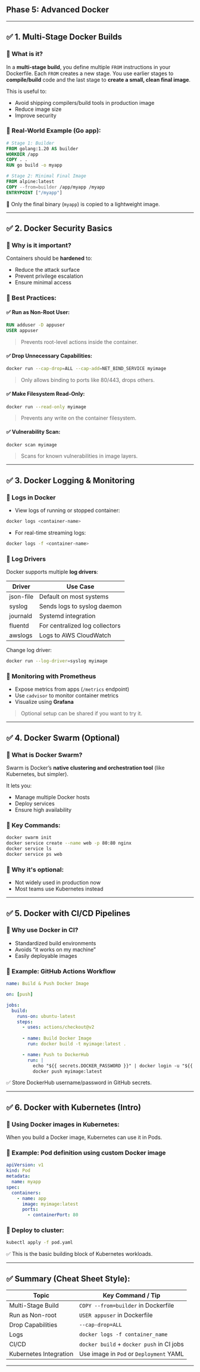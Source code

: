 ## **Phase 5: Advanced Docker**

---

## ✅ **1. Multi-Stage Docker Builds**

### 🔹 What is it?

In a **multi-stage build**, you define multiple `FROM` instructions in your Dockerfile. Each `FROM` creates a new stage.
You use earlier stages to **compile/build** code and the last stage to **create a small, clean final image**.

This is useful to:

* Avoid shipping compilers/build tools in production image
* Reduce image size
* Improve security

### 🔹 Real-World Example (Go app):

```dockerfile
# Stage 1: Builder
FROM golang:1.20 AS builder
WORKDIR /app
COPY . .
RUN go build -o myapp

# Stage 2: Minimal Final Image
FROM alpine:latest
COPY --from=builder /app/myapp /myapp
ENTRYPOINT ["/myapp"]
```

📌 Only the final binary (`myapp`) is copied to a lightweight image.

---

## ✅ **2. Docker Security Basics**

### 🔹 Why is it important?

Containers should be **hardened** to:

* Reduce the attack surface
* Prevent privilege escalation
* Ensure minimal access

### 🔹 Best Practices:

#### ✅ Run as Non-Root User:

```dockerfile
RUN adduser -D appuser
USER appuser
```

> Prevents root-level actions inside the container.

#### ✅ Drop Unnecessary Capabilities:

```bash
docker run --cap-drop=ALL --cap-add=NET_BIND_SERVICE myimage
```

> Only allows binding to ports like 80/443, drops others.

#### ✅ Make Filesystem Read-Only:

```bash
docker run --read-only myimage
```

> Prevents any write on the container filesystem.

#### ✅ Vulnerability Scan:

```bash
docker scan myimage
```

> Scans for known vulnerabilities in image layers.

---

## ✅ **3. Docker Logging & Monitoring**

### 🔹 Logs in Docker

* View logs of running or stopped container:

```bash
docker logs <container-name>
```

* For real-time streaming logs:

```bash
docker logs -f <container-name>
```

### 🔹 Log Drivers

Docker supports multiple **log drivers**:

| Driver    | Use Case                       |
| --------- | ------------------------------ |
| json-file | Default on most systems        |
| syslog    | Sends logs to syslog daemon    |
| journald  | Systemd integration            |
| fluentd   | For centralized log collectors |
| awslogs   | Logs to AWS CloudWatch         |

Change log driver:

```bash
docker run --log-driver=syslog myimage
```

### 🔹 Monitoring with Prometheus

* Expose metrics from apps (`/metrics` endpoint)
* Use `cadvisor` to monitor container metrics
* Visualize using **Grafana**

> Optional setup can be shared if you want to try it.

---

## ✅ **4. Docker Swarm (Optional)**

### 🔹 What is Docker Swarm?

Swarm is Docker’s **native clustering and orchestration tool** (like Kubernetes, but simpler).

It lets you:

* Manage multiple Docker hosts
* Deploy services
* Ensure high availability

### 🔹 Key Commands:

```bash
docker swarm init
docker service create --name web -p 80:80 nginx
docker service ls
docker service ps web
```

### 🔹 Why it's optional:

* Not widely used in production now
* Most teams use Kubernetes instead

---

## ✅ **5. Docker with CI/CD Pipelines**

### 🔹 Why use Docker in CI?

* Standardized build environments
* Avoids “it works on my machine”
* Easily deployable images

### 🔹 Example: GitHub Actions Workflow

```yaml
name: Build & Push Docker Image

on: [push]

jobs:
  build:
    runs-on: ubuntu-latest
    steps:
      - uses: actions/checkout@v2
      
      - name: Build Docker Image
        run: docker build -t myimage:latest .

      - name: Push to DockerHub
        run: |
          echo "${{ secrets.DOCKER_PASSWORD }}" | docker login -u "${{ secrets.DOCKER_USERNAME }}" --password-stdin
          docker push myimage:latest
```

✅ Store DockerHub username/password in GitHub secrets.

---

## ✅ **6. Docker with Kubernetes (Intro)**

### 🔹 Using Docker images in Kubernetes:

When you build a Docker image, Kubernetes can use it in Pods.

### 🔹 Example: Pod definition using custom Docker image

```yaml
apiVersion: v1
kind: Pod
metadata:
  name: myapp
spec:
  containers:
    - name: app
      image: myimage:latest
      ports:
        - containerPort: 80
```

### 🔹 Deploy to cluster:

```bash
kubectl apply -f pod.yaml
```

✅ This is the basic building block of Kubernetes workloads.

---

## ✅ Summary (Cheat Sheet Style):

| Topic                  | Key Command / Tip                         |
| ---------------------- | ----------------------------------------- |
| Multi-Stage Build      | `COPY --from=builder` in Dockerfile       |
| Run as Non-root        | `USER appuser` in Dockerfile              |
| Drop Capabilities      | `--cap-drop=ALL`                          |
| Logs                   | `docker logs -f container_name`           |
| CI/CD                  | `docker build` + `docker push` in CI jobs |
| Kubernetes Integration | Use image in `Pod` or `Deployment` YAML   |

---
